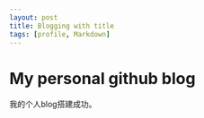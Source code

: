 ```yaml
---
layout: post
title: Blogging with title
tags: [profile, Markdown]
---
```


# My personal github blog

我的个人blog搭建成功。
